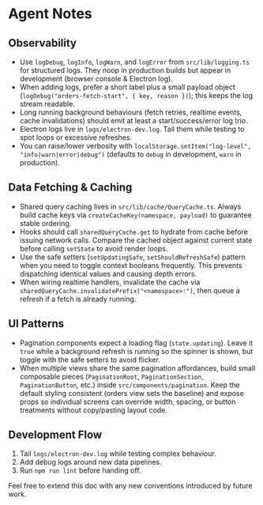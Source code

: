 # Agent Notes

## Observability

- Use `logDebug`, `logInfo`, `logWarn`, and `logError` from `src/lib/logging.ts` for structured logs. They noop in production builds but appear in development (browser console & Electron log).
- When adding logs, prefer a short label plus a small payload object (`logDebug("orders-fetch-start", { key, reason })`); this keeps the log stream readable.
- Long running background behaviours (fetch retries, realtime events, cache invalidations) should emit at least a start/success/error log trio.
- Electron logs live in `logs/electron-dev.log`. Tail them while testing to spot loops or excessive refreshes.
- You can raise/lower verbosity with `localStorage.setItem("log-level", "info|warn|error|debug")` (defaults to `debug` in development, `warn` in production).

## Data Fetching & Caching

- Shared query caching lives in `src/lib/cache/QueryCache.ts`. Always build cache keys via `createCacheKey(namespace, payload)` to guarantee stable ordering.
- Hooks should call `sharedQueryCache.get` to hydrate from cache before issuing network calls. Compare the cached object against current state before calling `setState` to avoid render loops.
- Use the safe setters (`setUpdatingSafe`, `setShouldRefreshSafe`) pattern when you need to toggle context booleans frequently. This prevents dispatching identical values and causing depth errors.
- When wiring realtime handlers, invalidate the cache via `sharedQueryCache.invalidatePrefix("<namespace>:")`, then queue a refresh if a fetch is already running.

## UI Patterns

- Pagination components expect a loading flag (`state.updating`). Leave it `true` while a background refresh is running so the spinner is shown, but toggle with the safe setters to avoid flicker.
- When multiple views share the same pagination affordances, build small composable pieces (`PaginationRoot`, `PaginationSection`, `PaginationButton`, etc.) inside `src/components/pagination`. Keep the default styling consistent (orders view sets the baseline) and expose props so individual screens can override width, spacing, or button treatments without copy/pasting layout code.

## Development Flow

1. Tail `logs/electron-dev.log` while testing complex behaviour.
2. Add debug logs around new data pipelines.
3. Run `npm run lint` before handing off.

Feel free to extend this doc with any new conventions introduced by future work.
